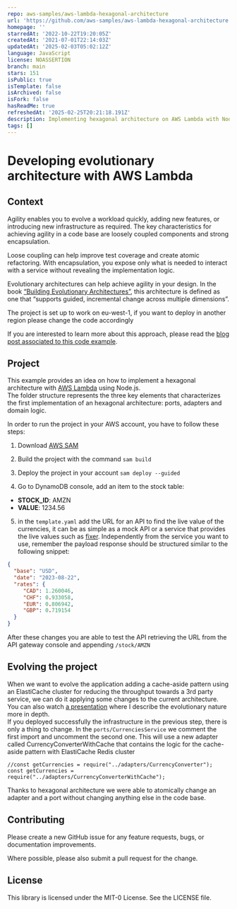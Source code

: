 ```yaml
---
repo: aws-samples/aws-lambda-hexagonal-architecture
url: 'https://github.com/aws-samples/aws-lambda-hexagonal-architecture'
homepage: ''
starredAt: '2022-10-22T19:20:05Z'
createdAt: '2021-07-01T22:14:03Z'
updatedAt: '2025-02-03T05:02:12Z'
language: JavaScript
license: NOASSERTION
branch: main
stars: 151
isPublic: true
isTemplate: false
isArchived: false
isFork: false
hasReadMe: true
refreshedAt: '2025-02-25T20:21:18.191Z'
description: Implementing hexagonal architecture on AWS Lambda with Node.js
tags: []
---
```


# Developing evolutionary architecture with AWS Lambda

## Context
Agility enables you to evolve a workload quickly, adding new features, or introducing new infrastructure as required. The key characteristics for achieving agility in a code base are loosely coupled components and strong encapsulation.

Loose coupling can help improve test coverage and create atomic refactoring. With encapsulation, you expose only what is needed to interact with a service without revealing the implementation logic.

Evolutionary architectures can help achieve agility in your design. In the book [“Building Evolutionary Architectures”](https://learning.oreilly.com/library/view/building-evolutionary-architectures/9781491986356/), this architecture is defined as one that “supports guided, incremental change across multiple dimensions”.

The project is set up to work on eu-west-1, if you want to deploy in another region please change the code accordingly

If you are interested to learn more about this approach, please read the [blog post associated to this code example](https://aws.amazon.com/blogs/compute/developing-evolutionary-architecture-with-aws-lambda).

## Project
This example provides an idea on how to implement a hexagonal architecture with [AWS Lambda](https://aws.amazon.com/lambda/) using Node.js.    
The folder structure represents the three key elements that characterizes the first implementation of an hexagonal architecture: ports, adapters and domain logic.

In order to run the project in your AWS account, you have to follow these steps:

1. Download [AWS SAM](https://aws.amazon.com/serverless/sam/)

2. Build the project with the command ```sam build```

3. Deploy the project in your account ```sam deploy --guided```

4. Go to DynamoDB console, add an item to the stock table:

- __STOCK_ID__: AMZN
- __VALUE__: 1234.56

5. in the ```template.yaml``` add the URL for an API to find the live value of the currencies, it can be as simple as a mock API or a service that provides the live values such as [fixer](https://fixer.io/). Independently from the service you want to use, remember the payload response should be structured similar to the following snippet:

```json
{
  "base": "USD",
  "date": "2023-08-22",
  "rates": {
     "CAD": 1.260046,
     "CHF": 0.933058,
     "EUR": 0.806942,
     "GBP": 0.719154
  }
}
```

After these changes you are able to test the API retrieving the URL from the API gateway console and appending ```/stock/AMZN```

## Evolving the project

When we want to evolve the application adding a cache-aside pattern using an ElastiCache cluster for reducing the throughput towards a 3rd party service, we can do it applying some changes to the current architecture.   
You can also watch [a presentation]((https://youtu.be/kRFg6fkVChQ?si=5ZazsmXmKvspQZp9)) where I describe the evolutionary nature more in depth.     
If you deployed successfully the infrastructure in the previous step, there is only a thing to change. In the ```ports/CurrenciesService``` we comment the first import and uncomment the second one. This will use a new adapter called CurrencyConverterWithCache that contains the logic for the cache-aside pattern with ElastiCache Redis cluster

```
//const getCurrencies = require("../adapters/CurrencyConverter");
const getCurrencies = require("../adapters/CurrencyConverterWithCache");
```

Thanks to hexagonal architecture we were able to atomically change an adapter and a port without changing anything else in the code base.

## Contributing

Please create a new GitHub issue for any feature requests, bugs, or documentation improvements.

Where possible, please also submit a pull request for the change.

## License

This library is licensed under the MIT-0 License. See the LICENSE file.
